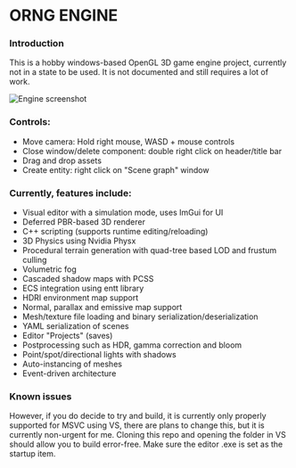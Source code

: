  # ORNG ENGINE
 ### Introduction
 This is a hobby windows-based OpenGL 3D game engine project, currently not in a state to be used. It is not documented and still requires a lot of work.
 
 ![Engine screenshot](ORNG_IMAGE.jpg)

### Controls:
 * Move camera: Hold right mouse, WASD + mouse controls
 * Close window/delete component: double right click on header/title bar
 * Drag and drop assets
 * Create entity: right click on "Scene graph" window


### Currently, features include:
* Visual editor with a simulation mode, uses ImGui for UI
* Deferred PBR-based 3D renderer
* C++ scripting (supports runtime editing/reloading)
* 3D Physics using Nvidia Physx
* Procedural terrain generation with quad-tree based LOD and frustum culling
* Volumetric fog
* Cascaded shadow maps with PCSS
* ECS integration using entt library
* HDRI environment map support
* Normal, parallax and emissive map support
* Mesh/texture file loading and binary serialization/deserialization
* YAML serialization of scenes
* Editor "Projects" (saves)
* Postprocessing such as HDR, gamma correction and bloom
* Point/spot/directional lights with shadows
* Auto-instancing of meshes
* Event-driven architecture

 ### Known issues
 However, if you do decide to try and build, it is currently only properly supported for MSVC using VS, there are plans to change this, but it is currently non-urgent for me. Cloning this repo and opening the folder in VS should allow you to build error-free. Make sure the editor .exe is set as the startup item.
